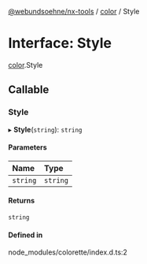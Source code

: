 [@webundsoehne/nx-tools](../README.md) / [color](../modules/color.md) / Style

# Interface: Style

[color](../modules/color.md).Style

## Callable

### Style

▸ **Style**(`string`): `string`

#### Parameters

| Name     | Type     |
| :------- | :------- |
| `string` | `string` |

#### Returns

`string`

#### Defined in

node_modules/colorette/index.d.ts:2
